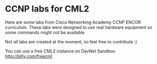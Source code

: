 # CCNP labs for CML2
Here are some labs from Cisco Networking Academy CCNP ENCOR curriculum.
These labs were designed to use real hardware equipment so some commands might not be available

Not all labs are created at the moment, so feel free to contribute :)

You can use a free CML2 instance on DevNet Sandbox: http://bitly.com/freecml
